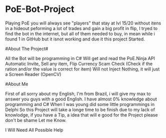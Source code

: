 # PoE-Bot-Project
Playing PoE you will always see "players" that stay at lvl 15/20 without itens in a hideout peforming a lot of trades and gain a big profit in flip,
I tryed to find the bot in the internet, but all of them needed to buy, in mean while i found 1 in GitHub but it isnot working and due it this project Started.

#About The Project#

All the Bot will be programming in C#
Will get and read the PoE.Ninja API
Automatic Invite, Sell any item, Flip Currency
Scam Check (Check if the ration and/or the value is correct for item)
Will not Inject Nothing, it will just a Screen Reader (OpenCV)


#About Me

First of all sorry about my English, I'm from Brazil, i will give my max to answer you guys with a good English. 
I have almost 0% knowledge about programming and C#
When I was young did some little programmings in Delphi
So this Project will take a longe time to be finish due to my lack of knowlodge, if you have a Tip, a idea that will e good for the Project please don't be shame
Let me Know.

I Will Need All Possible Help
